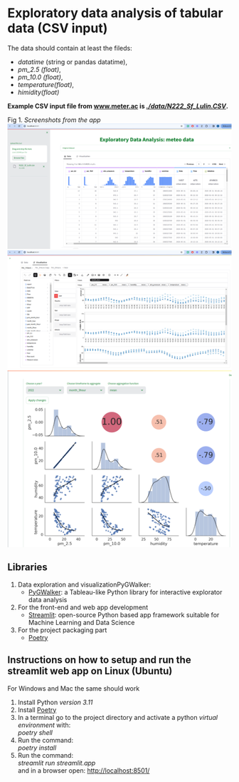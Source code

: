 #  Exploratory data analysis of tabular data (CSV input) 

The data should contain at least the fileds: 
- _datatime_ (string or pandas datatime),
- _pm_2.5 (float)_, 
- _pm_10.0 (float)_, 
- _temperature(float)_, 
- _himidity(float)_  

**Example CSV input file from www.meter.ac is [_./data/N222_Sf_Lulin.CSV_](./data/N222_Sf_Lulin.CSV_).**

Fig 1. _Screenshots from the app_
![Screenshots 01](./screenshots/screenshot_01.png)
![Screenshots 02](./screenshots/screenshot_02.png)
![Screenshots 03](./screenshots/screenshot_03.png)

<!-- ![Project structure](./screenshots_webapp/project_structure_extadel.png) -->

## Libraries
1. Data exploration and visualizationPyGWalker:  
    - [PyGWalker](https://github.com/Kanaries/pygwalker): a Tableau-like Python library for interactive explorator data analysis
2. For the front-end and web app development
    - [Streamlit](https://streamlit.io/): open-source Python based app framework suitable for Machine Learning and Data Science
3. For the project packaging part
    - [Poetry](https://python-poetry.org/)


## Instructions on how to setup and run the streamlit web app on Linux (Ubuntu)
For Windows and Mac the same should work 

1. Install Python _version 3.11_
2. Install [Poetry](https://python-poetry.org/docs/#installation) 
3. In a terminal go to the project directory and activate a python _virtual environment_ with: \
_poetry shell_
4. Run the command: \
_poetry install_
5. Run the command: \
_streamlit run streamlit.app_ \
and in a browser open: [http://localhost:8501/](http://localhost:8501/)


